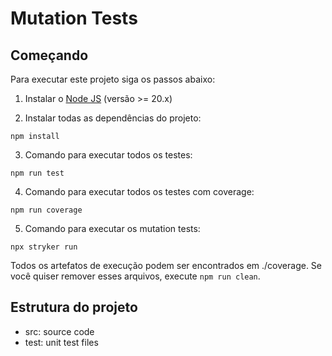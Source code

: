 # Mutation Tests

## Começando

Para executar este projeto siga os passos abaixo:

1. Instalar o [Node JS](https://nodejs.org/) (versão >= 20.x)

2. Instalar todas as dependências do projeto:
```
npm install
```

3. Comando para executar todos os testes:
```
npm run test
```

 4. Comando para executar todos os testes com coverage:
```
npm run coverage
```

5. Comando para executar os mutation tests:
```
npx stryker run
```

Todos os artefatos de execução podem ser encontrados em ./coverage. Se você quiser remover esses arquivos, execute `npm run clean`.

## Estrutura do projeto
* src: source code</li>
* test: unit test files

